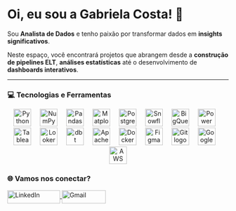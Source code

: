 # Oi, eu sou a Gabriela Costa! 👋

Sou **Analista de Dados** e tenho paixão por transformar dados em **insights significativos**.  


Neste espaço, você encontrará projetos que abrangem desde a **construção de pipelines ELT**, **análises estatísticas** até o desenvolvimento de **dashboards interativos**.

---

### 💻 Tecnologias e Ferramentas

<div align="center">
  <!-- Linguagens e Bibliotecas -->
  <img src="https://cdn.jsdelivr.net/gh/devicons/devicon/icons/python/python-original.svg" height="40" alt="Python logo" />
  <img width="12" />
  <img src="https://cdn.jsdelivr.net/gh/devicons/devicon/icons/numpy/numpy-original.svg" height="40" alt="NumPy logo" />
  <img width="12" />
  <img src="https://cdn.jsdelivr.net/gh/devicons/devicon/icons/pandas/pandas-original.svg" height="40" alt="Pandas logo" />
  <img width="12" />
  <img src="https://cdn.jsdelivr.net/gh/devicons/devicon/icons/matplotlib/matplotlib-original.svg" height="40" alt="Matplotlib logo" />
          
  <!-- Bancos de Dados -->
  <img width="12" />
  <img src="https://cdn.jsdelivr.net/gh/devicons/devicon/icons/postgresql/postgresql-original.svg" height="40" alt="PostgreSQL logo" />
  <img width="12" />
  <img src="https://cdn.jsdelivr.net/npm/simple-icons@v7/icons/snowflake.svg" height="40" alt="Snowflake logo" />
  <img width="12" />
  <img src="https://cdn.jsdelivr.net/npm/simple-icons@v7/icons/bigquery.svg" height="40" alt="BigQuery logo" />

  <!-- Ferramentas de Visualização -->
  <img width="12" />
  <img src="https://img.icons8.com/color/48/000000/power-bi.png" height="40" alt="Power BI logo" />
  <img width="12" />
  <img src="https://cdn.jsdelivr.net/npm/simple-icons@v7/icons/tableau.svg" height="40" alt="Tableau logo" />
  <img width="12" />
  <img src="https://cdn.jsdelivr.net/npm/simple-icons@v7/icons/lookerstudio.svg" height="40" alt="Looker Studio logo" />

  <!-- Ferramentas de Engenharia -->
  <img width="12" />
  <img src="https://cdn.jsdelivr.net/npm/simple-icons@v7/icons/dbt.svg" height="40" alt="dbt logo" />
  <img width="12" />
  <img src="https://cdn.jsdelivr.net/gh/devicons/devicon@latest/icons/apacheairflow/apacheairflow-original.svg" height="40" alt="Apache Airflow logo" />
  <img width="12" />
  <img src="https://cdn.jsdelivr.net/gh/devicons/devicon/icons/docker/docker-original.svg" height="40" alt="Docker logo" />

  <!-- Ferramentas de Design e Controle de Versão -->
  <img width="12" />
  <img src="https://cdn.jsdelivr.net/gh/devicons/devicon/icons/figma/figma-original.svg" height="40" alt="Figma logo" />
  <img width="12" />
  <img src="https://cdn.jsdelivr.net/gh/devicons/devicon/icons/git/git-original.svg" height="40" alt="Git logo" />

  <!-- Plataformas na Nuvem -->
  <img width="12" />
  <img src="https://cdn.jsdelivr.net/gh/devicons/devicon/icons/googlecloud/googlecloud-original.svg" height="40" alt="Google Cloud logo" />
  <img width="12" />
  <img src="https://cdn.jsdelivr.net/gh/devicons/devicon/icons/amazonwebservices/amazonwebservices-line-wordmark.svg" height="40" alt="AWS logo" />
</div>


### 🌐 Vamos nos conectar?

<div> 
  <a href="https://linkedin.com/in/seu-perfil" target="_blank">
    <img align="center" alt="LinkedIn" height="30" width="120" src="https://img.shields.io/badge/-LinkedIn-%230077B5?style=for-the-badge&logo=linkedin&logoColor=white">
  </a>
  <a href="mailto:seu-email@gmail.com" target="_blank">
    <img align="center" alt="Gmail" height="30" width="100" src="https://img.shields.io/badge/-Gmail-%23333?style=for-the-badge&logo=gmail&logoColor=white">
  </a>
</div>

